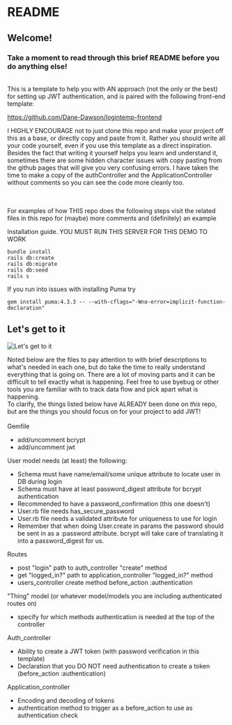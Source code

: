 # README

## Welcome! 

### Take a moment to read through this brief README before you do anything else!
<br/>
This is a template to help you with AN approach (not the only or the best) for setting up JWT authentication, and is paired with the following front-end template:

https://github.com/Dane-Dawson/logintemp-frontend

I HIGHLY ENCOURAGE not to just clone this repo and make your project off this as a base, or directly copy and paste from it. Rather you should write all your code yourself, even if you use this template as a direct inspiration. Besides the fact that writing it yourself helps you learn and understand it, sometimes there are some hidden character issues with copy pasting from the github pages that will give you very confusing errors. I have taken the time to make a copy of the authController and the ApplicationController without comments so you can see the code more cleanly too.

<br/><br/>
For examples of how THIS repo does the following steps visit the related files in this repo for (maybe) more comments and (definitely) an example


Installation guide. YOU MUST RUN THIS SERVER FOR THIS DEMO TO WORK
```
bundle install
rails db:create
rails db:migrate
rails db:seed
rails s
```
If you run into issues with installing Puma try
```
gem install puma:4.3.3 -- --with-cflags="-Wno-error=implicit-function-declaration"
```

## Let's get to it
![Let's get to it](https://media.tenor.com/images/094986569421b4a0550d545698d48b01/tenor.gif)

Noted below are the files to pay attention to with brief descriptions to what's needed in each one, but do take the time to really understand everything that is going on. There are a lot of moving parts and it can be difficult to tell exactly what is happening. Feel free to use byebug or other tools you are familiar with to track data flow and pick apart what is happening. <br/> 
To clarify, the things listed below have ALREADY been done on *this* repo, but are the things you should focus on for your project to add JWT!</br><br/>
Gemfile
* add/uncomment bcrypt
* add/uncomment jwt

User model needs (at least) the following:
* Schema must have name/email/some unique attribute to locate user in DB during login
* Schema must have at least password_digest attribute for bcrypt authentication
* Recommended to have a password_confirmation (this one doesn't)
* User.rb file needs has_secure_password
* User.rb file needs a validated attribute for uniqueness to use for login
* Remember that when doing User.create in params the password should be sent in as a :password attribute. bcrypt will take care of translating it into a password_digest for us.

Routes
* post "login" path to auth_controller "create" method
* get "logged_in?" path to application_controller "logged_in?" method
* users_controller create method before_action :authentication

"Thing" model (or whatever model/models you are including authenticated routes on)
* specify for which methods authentication is needed at the top of the controller

Auth_controller
* Ability to create a JWT token (with password verification in this template)
* Declaration that you DO NOT need authentication to create a token (before_action :authentication)

Application_controller
* Encoding and decoding of tokens
* authentication method to trigger as a before_action to use as authentication check

